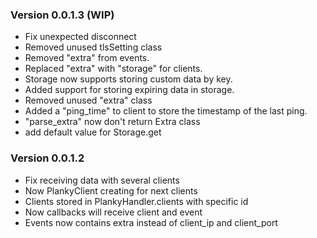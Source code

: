 ### Version 0.0.1.3 (WIP)

- Fix unexpected disconnect
- Removed unused tlsSetting class
- Removed "extra" from events.
- Replaced "extra" with "storage" for clients.
- Storage now supports storing custom data by key.
- Added support for storing expiring data in storage.
- Removed unused "extra" class
- Added a "ping_time" to client to store the timestamp of the last ping.
- "parse_extra" now don't return Extra class
- add default value for Storage.get

### Version 0.0.1.2

- Fix receiving data with several clients
- Now PlankyClient creating for next clients
- Clients stored in PlankyHandler.clients with specific id
- Now callbacks will receive client and event
- Events now contains extra instead of client_ip and client_port